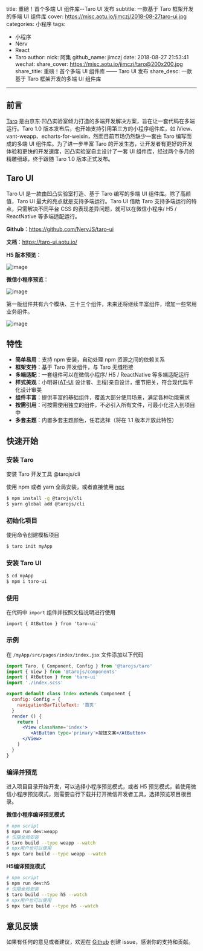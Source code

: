title: 重磅！首个多端 UI 组件库--Taro UI 发布
subtitle: 一款基于 Taro 框架开发的多端 UI 组件库
cover: https://misc.aotu.io/jimczj/2018-08-27taro-ui.jpg
categories: 小程序
tags:
  - 小程序
  - Nerv
  - React
  - Taro
author:
  nick: 阿集
  github_name: jimczj
date: 2018-08-27 21:53:41
wechat:
    share_cover: https://misc.aotu.io/jimczj/taro@200x200.jpg
    share_title: 重磅！首个多端 UI 组件库 —— Taro UI 发布
    share_desc: 一款基于 Taro 框架开发的多端 UI 组件库
---

<!-- more -->

## 前言
[Taro](https://github.com/NervJS/taro) 是由京东·凹凸实验室倾力打造的多端开发解决方案，旨在让一套代码在多端运行。Taro 1.0 版本发布后，也开始支持引用第三方的小程序组件库，如 iView、vant-weapp、echarts-for-weixin，然而目前市场仍然缺少一套由 Taro 编写而成的多端 UI 组件库。为了进一步丰富 Taro 的开发生态，让开发者有更好的开发体验和更快的开发速度，凹凸实验室自主设计了一套 UI 组件库，经过两个多月的精雕细琢，终于跟随 Taro 1.0 版本正式发布。

## Taro UI
Taro UI 是一款由凹凸实验室打造、基于 Taro 编写的多端 UI 组件库。除了高颜值，Taro UI 最大的亮点就是支持多端运行。Taro UI 借助 Taro 支持多端运行的特点，只需解决不同平台 CSS 的表现差异问题，就可以在微信小程序/ H5 / ReactNative 等多端适配运行。

**Github**：https://github.com/NervJS/taro-ui

**文档**：https://taro-ui.aotu.io/

**H5 版本预览**： 

![image](https://user-images.githubusercontent.com/13499146/44632148-8a054080-a9a8-11e8-85a8-dfafd073dfdf.png)


**微信小程序预览**：

![image](https://user-images.githubusercontent.com/13499146/44643836-8e5f4700-aa04-11e8-87bd-d930eb04e87c.png)


第一版组件共有六个模块、三十三个组件，未来还将继续丰富组件，增加一些常用业务组件。

![image](https://user-images.githubusercontent.com/13499146/44502719-6d75b980-a6c5-11e8-8491-b6b47d87ee3d.png)

## 特性
- **简单易用**：支持 npm 安装，自动处理 npm 资源之间的依赖关系
- **框架支持**：基于 Taro 开发组件，与 Taro 无缝衔接
- **多端适配**：一套组件可以在微信小程序/ H5 / ReactNative 等多端适配运行
- **样式美观**：小明哥([AT-UI](https://github.com/at-ui/at-ui) 设计者、主程)亲自设计，细节把关，符合现代扁平化设计审美
- **组件丰富**：提供丰富的基础组件，覆盖大部分使用场景，满足各种功能需求
- **按需引用**：可按需使用独立的组件，不必引入所有文件，可最小化注入到项目中
- **多套主题**：内置多套主题颜色，任君选择（将在 1.1 版本开放此特性）

## 快速开始

### 安装 Taro
安装 Taro 开发工具 @tarojs/cli

使用 npm 或者 yarn 全局安装，或者直接使用 [npx](https://medium.com/@maybekatz/introducing-npx-an-npm-package-runner-55f7d4bd282b)

```bash
$ npm install -g @tarojs/cli
$ yarn global add @tarojs/cli
```

### 初始化项目

使用命令创建模板项目
```bash
$ taro init myApp
```
### 安装 Taro UI

```bash
$ cd myApp
$ npm i taro-ui
```

### 使用
在代码中 `import` 组件并按照文档说明进行使用

`import { AtButton } from 'taro-ui'`

### 示例
在 `/myApp/src/pages/index/index.jsx` 文件添加以下代码
```jsx
import Taro, { Component, Config } from '@tarojs/taro'
import { View } from '@tarojs/components'
import { AtButton } from 'taro-ui'
import './index.scss'

export default class Index extends Component {
  config: Config = {
    navigationBarTitleText: '首页'
  }
  render () {
    return (
      <View className='index'>
         <AtButton type='primary'>按钮文案</AtButton>
      </View>
    )
  }
}

```

### 编译并预览

进入项目目录开始开发，可以选择小程序预览模式，或者 H5 预览模式，若使用微信小程序预览模式，则需要自行下载并打开微信开发者工具，选择预览项目根目录。

**微信小程序编译预览模式**

```bash
# npm script
$ npm run dev:weapp
# 仅限全局安装
$ taro build --type weapp --watch
# npx用户也可以使用
$ npx taro build --type weapp --watch
```

**H5编译预览模式**

```bash
# npm script
$ npm run dev:h5
# 仅限全局安装
$ taro build --type h5 --watch
# npx用户也可以使用
$ npx taro build --type h5 --watch
```

## 意见反馈
如果有任何的意见或者建议，欢迎在 [Github](https://github.com/NervJS/taro-ui) 创建 issue，感谢你的支持和贡献。